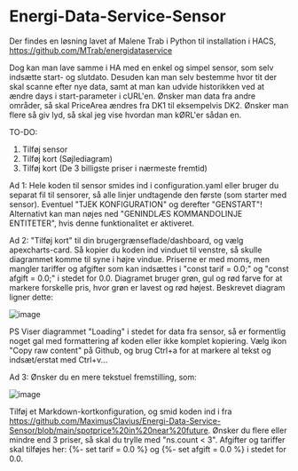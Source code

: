 # Energi-Data-Service-Sensor

Der findes en løsning lavet af Malene Trab i Python til installation i HACS, https://github.com/MTrab/energidataservice

Dog kan man lave samme i HA med en enkel og simpel sensor, som selv indsætte start- og slutdato. Desuden kan man selv bestemme hvor tit der skal scanne efter nye data, samt at man kan udvide historikken ved at ændre days i start-parameter i cURL'en. Ønsker man data fra andre områder, så skal PriceArea ændres fra DK1 til eksempelvis DK2. Ønsker man flere så giv lyd, så skal jeg vise hvordan man kØRL'er sådan en.

TO-DO:
1) Tilføj sensor
2) Tilføj kort (Søjlediagram)
3) Tilføj kort (De 3 billigste priser i nærmeste fremtid)

Ad 1:
Hele koden til sensor smides ind i configuration.yaml eller bruger du separat fil til sensorer, så alle linjer undtagende den første (som starter med sensor). Eventuel "TJEK KONFIGURATION" og derefter "GENSTART"! Alternativt kan man nøjes ned "GENINDLÆS KOMMANDOLINJE ENTITETER", hvis denne funktionalitet er aktiveret.

Ad 2:
"Tilføj kort" til din brugergrænseflade/dashboard, og vælg apexcharts-card. Så kopier du koden ind vinduet til venstre, så skulle diagrammet komme til syne i højre vindue. Priserne er med moms, men mangler tariffer og afgifter som kan indsættes i "const tarif = 0.0;" og "const afgift = 0.0;" i stedet for 0.0. Diagramet bruger grøn, gul og rød farve for at markere forskelle pris, hvor grøn er lavest og rød højest. Beskrevet diagram ligner dette:

![image](https://user-images.githubusercontent.com/103023823/183419890-0737c639-06cf-4959-8c0c-ecc75de36407.png)

PS
Viser diagrammet "Loading" i stedet for data fra sensor, så er formentlig noget gal med formattering af koden eller ikke komplet kopiering. Vælg ikon "Copy raw content" på Github, og brug Ctrl+a for at markere al tekst og indsæt/erstat med Ctrl+v...

Ad 3:
Ønsker du en mere tekstuel fremstilling, som:

![image](https://user-images.githubusercontent.com/103023823/189045731-00e8d17b-dbb0-4f1b-ad4d-960e3adfaa0e.png)

Tilføj et Markdown-kortkonfiguration, og smid koden ind i fra https://github.com/MaximusClavius/Energi-Data-Service-Sensor/blob/main/spotprice%20in%20near%20future. Ønsker du flere eller mindre end 3 priser, så skal du trylle med "ns.count < 3".
Afgifter og tariffer skal tilføjes her: {%- set tarif = 0.0 %} og {%- set afgift = 0.0 %} i stedet for 0.0.
